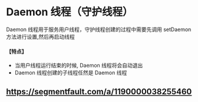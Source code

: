 # Daemon 线程（守护线程）

Daemon 线程用于服务用户线程，守护线程创建的过程中需要先调用 setDaemon 方法进行设置,然后再启动线程

#### 【特点】
- 当用户线程运行结束的时候, Daemon 线程将会自动退出
- Daemon 线程创建的子线程任然是 Daemon 线程

## https://segmentfault.com/a/1190000038255460
